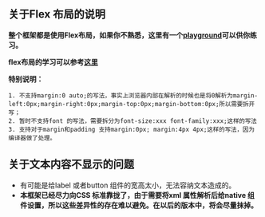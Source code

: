 ## 关于Flex 布局的说明

**整个框架都是使用Flex布局，如果你不熟悉，这里有一个[playground](https://yogalayout.com/playground/)可以供你练习。**

**flex布局的学习可以参考[这里](http://www.ruanyifeng.com/blog/2015/07/flex-grammar.html)**

**特别说明：**

```
1. 不支持margin:0 auto;的写法，事实上浏览器内部在解析的时候也是将0解析为margin-left:0px;margin-right:0px;margin-top:0px;margin-bottom:0px;所以需要拆开写；
2. 暂时不支持font 的写法，需要拆分为font-size:xxx font-family:xxx;这样的写法
3. 支持对于margin和padding 支持margin:0px; margin:4px 4px;这样的写法，因为编译器做了处理。
```

## 关于文本内容不显示的问题

* 有可能是给label 或者button 组件的宽高太小，无法容纳文本造成的。
* **本框架已经尽力向CSS 标准靠拢了，由于需要将xml 属性解析后给native 组件设置，所以这些差异性的存在难以避免。在以后的版本中，将会尽量抹掉。**


